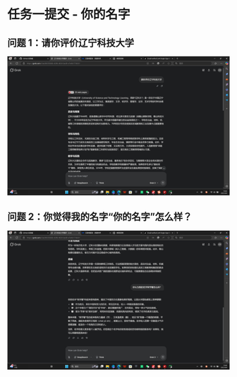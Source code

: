 # 任务一提交 - 你的名字
## 问题 1：请你评价辽宁科技大学
![](..\images\liaoning-university.png)

## 问题 2：你觉得我的名字“你的名字”怎么样？

![](..\images\name-evaluation.png)